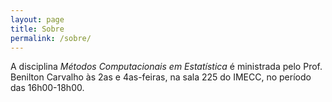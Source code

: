 ```yaml
---
layout: page
title: Sobre
permalink: /sobre/
---
```


A disciplina *Métodos Computacionais em Estatística* é ministrada pelo Prof. Benilton Carvalho às 2as e 4as-feiras, na sala 225 do IMECC, no período das 16h00-18h00.

